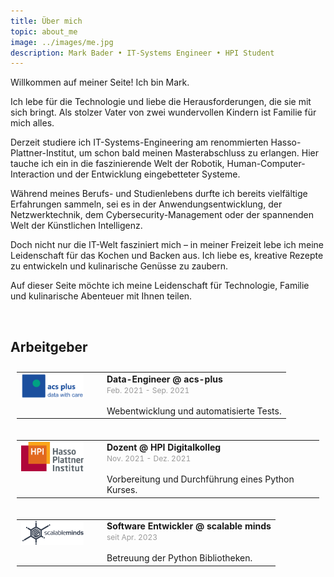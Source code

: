 ```yaml
---
title: Über mich
topic: about_me
image: ../images/me.jpg
description: Mark Bader • IT-Systems Engineer • HPI Student
---
```


Willkommen auf meiner Seite! Ich bin Mark.

Ich lebe für die Technologie und liebe die Herausforderungen, die sie mit sich bringt. Als stolzer Vater von zwei wundervollen Kindern ist Familie für mich alles.

Derzeit studiere ich IT-Systems-Engineering am renommierten Hasso-Plattner-Institut, um schon bald meinen Masterabschluss zu erlangen. Hier tauche ich ein in die faszinierende Welt der Robotik, Human-Computer-Interaction und der Entwicklung eingebetteter Systeme. 

Während meines Berufs- und Studienlebens durfte ich bereits vielfältige Erfahrungen sammeln, sei es in der Anwendungsentwicklung, der Netzwerktechnik, dem Cybersecurity-Management oder der spannenden Welt der Künstlichen Intelligenz. 

Doch nicht nur die IT-Welt fasziniert mich – in meiner Freizeit lebe ich meine Leidenschaft für das Kochen und Backen aus. Ich liebe es, kreative Rezepte zu entwickeln und kulinarische Genüsse zu zaubern.

Auf dieser Seite möchte ich meine Leidenschaft für Technologie, Familie und kulinarische Abenteuer mit Ihnen teilen. 

&nbsp;

## Arbeitgeber

<table style="border: 10px solid #fff0">
<tr>
    <td style="width: 100px; padding-right: 30px; vertical-align: top;"> 
        <img src="../images/acs_plus.png" /> </td>
    <td> 
        <b> Data-Engineer @ acs-plus </b> </br>
        <span style="color: #999; font-size: 12px;" >Feb. 2021 - Sep. 2021</span></br></br>
        Webentwicklung und automatisierte Tests.
    </td>
</tr>
</table>

<table style="border: 10px solid #fff0;">
<tr>
    <td style="width: 100px; padding-right: 30px; vertical-align: top;"> 
        <img src="../images/HPI_logo.png"/> 
    </td>
    <td> 
        <b> Dozent @ HPI Digitalkolleg </b></br>
        <span style="color: #999; font-size: 12px;">Nov. 2021 - Dez. 2021</span></br></br>
        Vorbereitung und Durchführung eines Python Kurses.
    </td>
</tr>
</table>

<table style="border: 10px solid #fff0;">
<tr>
    <td style="width: 100px; padding-right: 30px; vertical-align: top;"> 
        <img src="../images/scalable_minds.png"/> 
    </td>
    <td> 
        <b> Software Entwickler @ scalable minds </b></br>
        <span style="color: #999; font-size: 12px;">seit Apr. 2023</span></br></br>
        Betreuung der Python Bibliotheken.
    </td>
</tr>
</table>